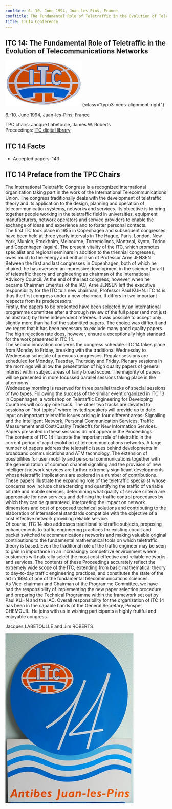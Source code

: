 ```yaml
---
confdate: 6.-10. June 1994, Juan-les-Pins, France
conftitle: The Fundamental Role of Teletraffic in the Evolution of Telecommunications Networks
title: ITC14 Conference
---
```


## ITC 14: The Fundamental Role of Teletraffic in the Evolution of Telecommunications Networks

![](/assets/Persistent/ITC14-small.jpg){:class="typo3-neos-alignment-right"}

6.-10. June 1994, Juan-les-Pins, France

TPC chairs: Jacque Labetoulle, James W. Roberts<br/>
Proceedings: [ITC digital library](/itc-library/itc14.html)




## ITC 14 Facts

  * Accepted papers: 143



## ITC 14 Preface from the TPC Chairs

The International Teletraffic Congress is a recognized international organization taking part in the work of the International Telecommunications Union. The congress traditionally deals with the development of teletraffic theory and its application to the design, planning and operation of telecommunication systems, networks and services. Its objective is to bring together people working in the teletraffic field in universities, equipment manufacturers, network operators and service providers to enable the exchange of ideas and experience and to foster personal contacts.<br/>
The first ITC took place in 1955 in Copenhagen and subsequent congresses have been held at three yearly intervals in The Hague, Paris, London, New York, Munich, Stockholm, Melbourne, Torremolinos, Montreal, Kyoto, Torino and Copenhagen (again). The present vitality of the ITC, which promotes specialist and regional seminars in addition to the triennial congresses, owes much to the energy and enthusiasm of Professor Arne JENSEN. Between the first and last congresses in Copenhagen, both of which he chaired, he has overseen an impressive development in the science (or art) of teletraffic theory and engineering as chairman of the International Advisory Council. At the end of the last congress, however, when he became Chairman Emeritus of the IAC, Arne JENSEN left the executive responsibility for the ITC to a new chairman, Professor Paul KUHN. ITC 14 is thus the first congress under a new chairman. It differs in two important respects from its predecessors.<br/>
Firstly, the papers to be presented have been selected by an international programme committee after a thorough review of the full paper (and not just an abstract) by three independent referees. It was possible to accept only slightly more than half of the submitted papers. The choice was difficult and we regret that it has been necessary to exclude many good quality papers. The high rejection rate does, however, ensure a exceptionally high standard for the work presented in ITC 14.<br/>
The second innovation concerns the congress schedule. ITC 14 takes place from Monday to Friday, breaking with the traditional Wednesday to Wednesday schedule of previous congresses. Regular sessions are scheduled for Monday, Tuesday, Thursday and Friday. Plenary sessions in the mornings will allow the presentation of high quality papers of general interest within subject areas of fairly broad scope. The majority of papers will be presented in more focussed parallel sessions taking place in the afternoons.<br/>
Wednesday morning is reserved for three parallel tracks of special sessions of two types. Following the success of the similar event organized in ITC 13 in Copenhagen, a workshop on Teletraffic Engineering for Developing Countries will occupy one track. The other two tracks are devoted to sessions on "hot topics" where invited speakers will provide up to date input on important teletraffic issues arising in four different areas: Signalling and the Intelligent Network, Personal Communication Services, Traffic Measurement and Cost/Quality Tradeoffs for New Information Services. Papers presented in these sessions do not appear in the Proceedings.<br/>
The contents of ITC 14 illustrate the important role of teletraffic in the current period of rapid evolution of telecommunications networks. A large number of papers address the teletraffic issues behind developments in broadband communications and ATM technology. The extension of possibilities for user mobility and personal communications together with the generalization of common channel signalling and the provision of new intelligent network services are further extremely significant developments whose teletraffic implications are explored in a number of contributions. These papers illustrate the expanding role of the teletraffic specialist whose concerns now include characterizing and quantifying the traffic of variable bit rate and mobile services, determining what quality of service criteria are appropriate for new services and defining the traffic control procedures by which they can be guaranteed, interpreting the impact on network dimensions and cost of proposed technical solutions and contributing to the elaboration of international standards compatible with the objective of a cost effective network providing reliable service.<br/>
Of course, ITC 14 also addresses traditional teletraffic subjects, proposing enhancements to traffic engineering practices for existing circuit and packet switched telecommunications networks and making valuable original contributions to the fundamental mathematical tools on which teletraffic theory is based. Even the traditional role of the traffic engineer may be seen to gain in importance in an increasingly competitive environment where customers will naturally select the most cost effective and reliable networks and services. The contents of these Proceedings accurately reflect the extremely wide scope of the ITC, extending from basic mathematical theory to day-to-day traffic engineering practices, and constitutes the state of the art in 1994 of one of the fundamental telecommunications sciences.<br/>
As Vice-chairman and Chairman of the Programme Committee, we have had the responsibility of implementing the new paper selection procedure and preparing the Technical Programme within the framework set out by Paul KUHN and the IAC. Overall responsibility for the organization of ITC 14 has been in the capable hands of the General Secretary, Prosper CHEMOUIL. He joins with us in wishing participants a highly fruitful and enjoyable congress.

Jacques LABETOULLE and Jim ROBERTS

![](/assets/Persistent/itc14-design-small.jpg)
